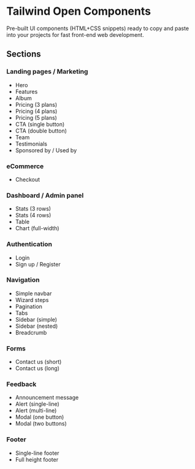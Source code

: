 # Tailwind Open Components

Pre-built UI components (HTML+CSS snippets) ready to copy and paste into your projects for fast front-end web development.

## Sections

### Landing pages / Marketing

- Hero
- Features
- Album
- Pricing (3 plans)
- Pricing (4 plans)
- Pricing (5 plans)
- CTA (single button)
- CTA (double button)
- Team
- Testimonials
- Sponsored by / Used by

### eCommerce

- Checkout

### Dashboard / Admin panel

- Stats (3 rows)
- Stats (4 rows)
- Table
- Chart (full-width)

### Authentication

- Login
- Sign up / Register

### Navigation

- Simple navbar
- Wizard steps
- Pagination
- Tabs
- Sidebar (simple)
- Sidebar (nested)
- Breadcrumb

### Forms

- Contact us (short)
- Contact us (long)

### Feedback

- Announcement message
- Alert (single-line)
- Alert (multi-line)
- Modal (one button)
- Modal (two buttons)

### Footer

- Single-line footer
- Full height footer
